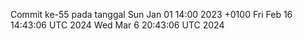 Commit ke-55 pada tanggal Sun Jan 01 14:00 2023 +0100
Fri Feb 16 14:43:06 UTC 2024
Wed Mar  6 20:43:06 UTC 2024
